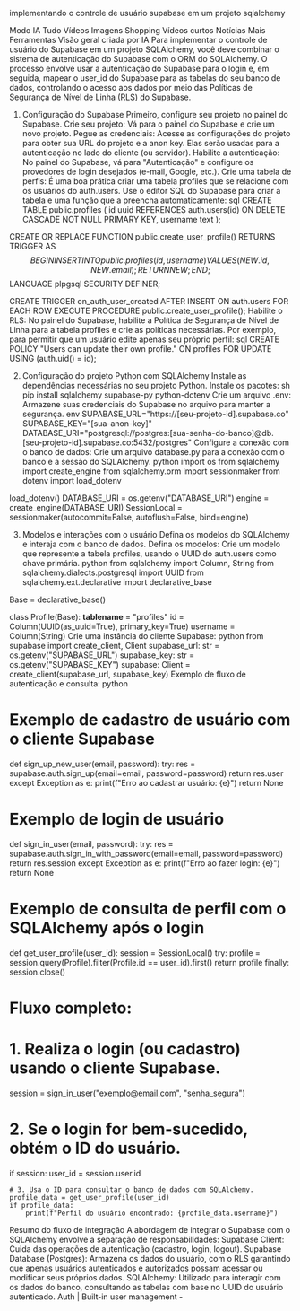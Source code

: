 

implementando o controle de usuário supabase em um projeto sqlalchemy


Modo IA
Tudo
Vídeos
Imagens
Shopping
Vídeos curtos
Notícias
Mais
Ferramentas
Visão geral criada por IA
Para implementar o controle de usuário do Supabase em um projeto SQLAlchemy, você deve combinar o sistema de autenticação do Supabase com o ORM do SQLAlchemy. O processo envolve usar a autenticação do Supabase para o login e, em seguida, mapear o user_id do Supabase para as tabelas do seu banco de dados, controlando o acesso aos dados por meio das Políticas de Segurança de Nível de Linha (RLS) do Supabase. 
1. Configuração do Supabase
Primeiro, configure seu projeto no painel do Supabase. 
Crie seu projeto: Vá para o painel do Supabase e crie um novo projeto.
Pegue as credenciais: Acesse as configurações do projeto para obter sua URL do projeto e a anon key. Elas serão usadas para a autenticação no lado do cliente (ou servidor).
Habilite a autenticação: No painel do Supabase, vá para "Autenticação" e configure os provedores de login desejados (e-mail, Google, etc.).
Crie uma tabela de perfis: É uma boa prática criar uma tabela profiles que se relacione com os usuários do auth.users. Use o editor SQL do Supabase para criar a tabela e uma função que a preencha automaticamente:
sql
CREATE TABLE public.profiles (
    id uuid REFERENCES auth.users(id) ON DELETE CASCADE NOT NULL PRIMARY KEY,
    username text
);

CREATE OR REPLACE FUNCTION public.create_user_profile()
RETURNS TRIGGER AS $$
BEGIN
  INSERT INTO public.profiles (id, username)
  VALUES (NEW.id, NEW.email);
  RETURN NEW;
END;
$$ LANGUAGE plpgsql SECURITY DEFINER;

CREATE TRIGGER on_auth_user_created
  AFTER INSERT ON auth.users
  FOR EACH ROW EXECUTE PROCEDURE public.create_user_profile();
Habilite o RLS: No painel do Supabase, habilite a Política de Segurança de Nível de Linha para a tabela profiles e crie as políticas necessárias. Por exemplo, para permitir que um usuário edite apenas seu próprio perfil:
sql
CREATE POLICY "Users can update their own profile."
ON profiles FOR UPDATE USING (auth.uid() = id);
 
2. Configuração do projeto Python com SQLAlchemy
Instale as dependências necessárias no seu projeto Python. 
Instale os pacotes:
sh
pip install sqlalchemy supabase-py python-dotenv
Crie um arquivo .env: Armazene suas credenciais do Supabase no arquivo para manter a segurança.
env
SUPABASE_URL="https://[seu-projeto-id].supabase.co"
SUPABASE_KEY="[sua-anon-key]"
DATABASE_URI="postgresql://postgres:[sua-senha-do-banco]@db.[seu-projeto-id].supabase.co:5432/postgres"
Configure a conexão com o banco de dados: Crie um arquivo database.py para a conexão com o banco e a sessão do SQLAlchemy.
python
import os
from sqlalchemy import create_engine
from sqlalchemy.orm import sessionmaker
from dotenv import load_dotenv

load_dotenv()
DATABASE_URI = os.getenv("DATABASE_URI")
engine = create_engine(DATABASE_URI)
SessionLocal = sessionmaker(autocommit=False, autoflush=False, bind=engine)
 
3. Modelos e interações com o usuário
Defina os modelos do SQLAlchemy e interaja com o banco de dados. 
Defina os modelos: Crie um modelo que represente a tabela profiles, usando o UUID do auth.users como chave primária.
python
from sqlalchemy import Column, String
from sqlalchemy.dialects.postgresql import UUID
from sqlalchemy.ext.declarative import declarative_base

Base = declarative_base()

class Profile(Base):
    __tablename__ = "profiles"
    id = Column(UUID(as_uuid=True), primary_key=True)
    username = Column(String)
Crie uma instância do cliente Supabase:
python
from supabase import create_client, Client
supabase_url: str = os.getenv("SUPABASE_URL")
supabase_key: str = os.getenv("SUPABASE_KEY")
supabase: Client = create_client(supabase_url, supabase_key)
Exemplo de fluxo de autenticação e consulta:
python
# Exemplo de cadastro de usuário com o cliente Supabase
def sign_up_new_user(email, password):
    try:
        res = supabase.auth.sign_up(email=email, password=password)
        return res.user
    except Exception as e:
        print(f"Erro ao cadastrar usuário: {e}")
        return None

# Exemplo de login de usuário
def sign_in_user(email, password):
    try:
        res = supabase.auth.sign_in_with_password(email=email, password=password)
        return res.session
    except Exception as e:
        print(f"Erro ao fazer login: {e}")
        return None

# Exemplo de consulta de perfil com o SQLAlchemy após o login
def get_user_profile(user_id):
    session = SessionLocal()
    try:
        profile = session.query(Profile).filter(Profile.id == user_id).first()
        return profile
    finally:
        session.close()

# Fluxo completo:
# 1. Realiza o login (ou cadastro) usando o cliente Supabase.
session = sign_in_user("exemplo@email.com", "senha_segura")

# 2. Se o login for bem-sucedido, obtém o ID do usuário.
if session:
    user_id = session.user.id

    # 3. Usa o ID para consultar o banco de dados com SQLAlchemy.
    profile_data = get_user_profile(user_id)
    if profile_data:
        print(f"Perfil do usuário encontrado: {profile_data.username}")
 
Resumo do fluxo de integração
A abordagem de integrar o Supabase com o SQLAlchemy envolve a separação de responsabilidades:
Supabase Client: Cuida das operações de autenticação (cadastro, login, logout).
Supabase Database (Postgres): Armazena os dados do usuário, com o RLS garantindo que apenas usuários autenticados e autorizados possam acessar ou modificar seus próprios dados.
SQLAlchemy: Utilizado para interagir com os dados do banco, consultando as tabelas com base no UUID do usuário autenticado. 
Auth | Built-in user management - 